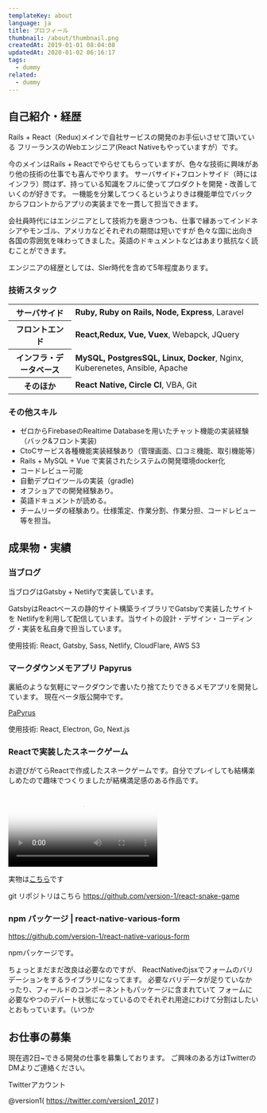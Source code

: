 ```yaml
---
templateKey: about
language: ja
title: プロフィール
thumbnail: /about/thumbnail.png
createdAt: 2019-01-01 08:04:08
updatedAt: 2020-01-02 06:16:17
tags:
  - dummy
related:
  - dummy
---
```



## 自己紹介・経歴

Rails + React（Redux)メインで自社サービスの開発のお手伝いさせて頂いている
フリーランスのWebエンジニア(React Nativeもやっていますが）です。

今のメインはRails + Reactでやらせてもらっていますが、色々な技術に興味があり他の技術の仕事でも喜んでやります。
サーバサイド+フロントサイド（時にはインフラ）問はず、持っている知識をフルに使ってプロダクトを開発・改善していくのが好きです。
一機能を分業してつくるというよりきは機能単位でバックからフロントからアプリの実装までを一貫して担当できます。

会社員時代にはエンジニアとして技術力を磨きつつも、仕事で縁あってインドネシアやモンゴル、アメリカなどそれぞれの期間は短いですが
色々な国に出向き各国の雰囲気を味わってきました。英語のドキュメントなどはあまり抵抗なく読むことができます。

エンジニアの経歴としては、SIer時代を含めて5年程度あります。


### 技術スタック

<table>
<tbody>
<tr>
  <th>サーバサイド</th>
  <td><strong>Ruby, Ruby on Rails, Node, Express</strong>, Laravel</td>
</tr>
<tr>
  <th>フロントエンド</th>
  <td><strong>React,Redux, Vue, Vuex</strong>, Webapck, JQuery</td>
</tr>
<tr>
  <th>インフラ・データベース</th>
  <td><strong>MySQL, PostgresSQL, Linux, Docker</strong>, Nginx, Kuberenetes, Ansible, Apache</td>
</tr>
<tr>
  <th>そのほか</th>
  <td><strong>React Native, Circle CI</strong>, VBA, Git</td>
</tr>
</tbody>
</table>


### その他スキル

* ゼロからFirebaseのRealtime Databaseを用いたチャット機能の実装経験（バック&フロント実装)
* CtoCサービス各種機能実装経験あり（管理画面、口コミ機能、取引機能等）
* Rails + MySQL + Vue で実装されたシステムの開発環境docker化
* コードレビュー可能
* 自動デプロイツールの実装（gradle)
* オフショアでの開発経験あり。
* 英語ドキュメントが読める。
* チームリーダの経験あり。仕様策定、作業分割、作業分担、コードレビュー等を担当。

## 成果物・実績


### 当ブログ

当ブログはGatsby + Netlifyで実装しています。

GatsbyはReactベースの静的サイト構築ライブラリでGatsbyで実装したサイトを
Netlifyを利用して配信しています。当サイトの設計・デザイン・コーディング・実装を私自身で担当しています。

使用技術: React, Gatsby, Sass, Netlify, CloudFlare, AWS S3

### マークダウンメモアプリ Papyrus

裏紙のような気軽にマークダウンで書いたり捨てたりできるメモアプリを開発しています。
現在ベータ版公開中です。

<a href="http://papyrus-app.org/">PaPyrus</a>

使用技術: React, Electron, Go, Next.js

### Reactで実装したスネークゲーム

お遊びがてらReactで作成したスネークゲームです。自分でプレイしても結構楽しめたので趣味でつくりましたが結構満足感のある作品です。

<video poster="https://statics.ver-1-0.net/uploads/2018/06/20180627_react-snake-game-3/snake.png" src="https://statics.ver-1-0.net/uploads/2018/06/20180627_react-snake-game-3/snake.mp4" controls></video>

実物は<a href="https://version-1.github.io/react-snake-game/">こちら</a>です

git リポジトリはこちら
https://github.com/version-1/react-snake-game


### npm パッケージ | react-native-various-form

https://github.com/version-1/react-native-various-form

npmパッケージです。

ちょっとまだまだ改良は必要なのですが、
ReactNativeのjsxでフォームのバリデーションをするライブラリになってます。
必要なバリデータが足りていなかったり、フィールドのコンポーネントもパッケージに含まれていて
フォームに必要なやつのデパート状態になっているのでそれぞれ用途にわけて分割はしたいとおもっています。（いつか


## お仕事の募集

現在週2日~できる開発の仕事を募集しております。
ご興味のある方はTwitterのDMよりご連絡ください。

Twitterアカウント

@version1( https://twitter.com/version1_2017 )
